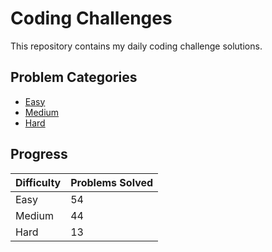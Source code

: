 # Coding Challenges

This repository contains my daily coding challenge solutions.

## Problem Categories

- [Easy](./Easy)
- [Medium](./Medium)
- [Hard](./Hard)

## Progress

| Difficulty | Problems Solved |
|------------|-----------------|
| Easy       | 54              |
| Medium     | 44              |
| Hard       | 13              |
